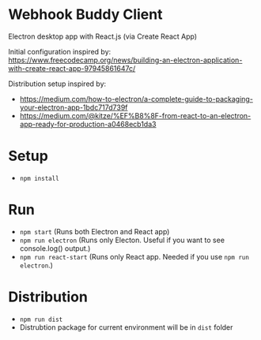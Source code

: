 # Webhook Buddy Client
Electron desktop app with React.js (via Create React App)

Initial configuration inspired by: https://www.freecodecamp.org/news/building-an-electron-application-with-create-react-app-97945861647c/

Distribution setup inspired by:
* https://medium.com/how-to-electron/a-complete-guide-to-packaging-your-electron-app-1bdc717d739f
* https://medium.com/@kitze/%EF%B8%8F-from-react-to-an-electron-app-ready-for-production-a0468ecb1da3

# Setup
* `npm install`

# Run
* `npm start` (Runs both Electron and React app)
* `npm run electron` (Runs only Electon. Useful if you want to see console.log() output.)
* `npm run react-start` (Runs only React app. Needed if you use `npm run electron`.)

# Distribution
* `npm run dist`
* Distrubtion package for current environment will be in `dist` folder
